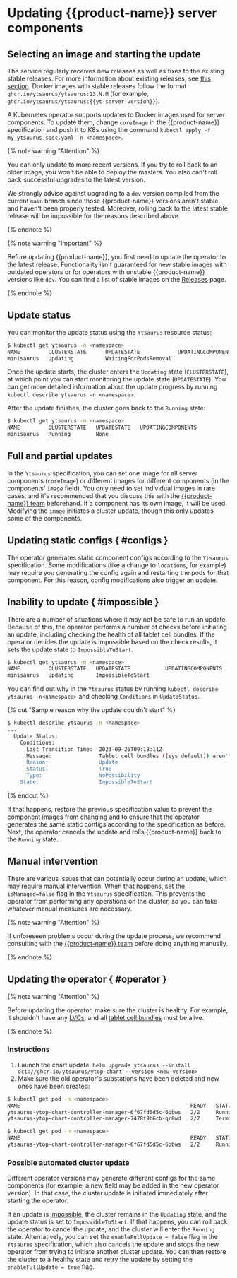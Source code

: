 # Updating {{product-name}} server components

## Selecting an image and starting the update

The service regularly receives new releases as well as fixes to the existing stable releases. For more information about existing releases, see [this section](../../admin-guide/releases.md). Docker images with stable releases follow the format `ghcr.io/ytsaurus/ytsaurus:23.N.M` (for example, `ghcr.io/ytsaurus/ytsaurus:{{yt-server-version}}`).

A Kubernetes operator supports updates to Docker images used for server components. To update them, change `coreImage` in the {{product-name}} specification and push it to K8s using the command `kubectl apply -f my_ytsaurus_spec.yaml -n <namespace>`.

{% note warning "Attention" %}

You can only update to more recent versions. If you try to roll back to an older image, you won't be able to deploy the masters. You also can't roll back successful upgrades to the latest version.

We strongly advise against upgrading to a `dev` version compiled from the current `main` branch since those {{product-name}} versions aren't stable and haven't been properly tested. Moreover, rolling back to the latest stable release will be impossible for the reasons described above.

{% endnote %}

{% note warning "Important" %}

Before updating {{product-name}}, you first need to update the operator to the latest release. Functionality isn't guaranteed for new stable images with outdated operators or for operators with unstable {{product-name}} versions like `dev`. You can find a list of stable images on the [Releases](../../admin-guide/releases) page.

{% endnote %}

## Update status

You can monitor the update status using the `Ytsaurus` resource status:
```bash
$ kubectl get ytsaurus -n <namespace>
NAME         CLUSTERSTATE      UPDATESTATE            UPDATINGCOMPONENTS
minisaurus   Updating          WaitingForPodsRemoval
```

Once the update starts, the cluster enters the `Updating` state (`CLUSTERSTATE`), at which point you can start monitoring the update state (`UPDATESTATE`). You can get more detailed information about the update progress by running `kubectl describe ytsaurus -n <namespace>`.

After the update finishes, the cluster goes back to the `Running` state:

```bash
$ kubectl get ytsaurus -n <namespace>
NAME         CLUSTERSTATE   UPDATESTATE   UPDATINGCOMPONENTS
minisaurus   Running        None
```

## Full and partial updates

In the `Ytsaurus` specification, you can set one image for all server components (`coreImage`) or different images for different components (in the components' `image` field). You only need to set individual images in rare cases, and it's recommended that you discuss this with the [{{product-name}} team](https://ytsaurus.tech/#contact) beforehand. If a component has its own image, it will be used. Modifying the `image` initiates a cluster update, though this only updates some of the components.

## Updating static configs { #configs }

The operator generates static component configs according to the `Ytsaurus` specification. Some modifications (like a change to `locations`, for example) may require you generating the config again and restarting the pods for that component. For this reason, config modifications also trigger an update.

## Inability to update { #impossible }

There are a number of situations where it may not be safe to run an update. Because of this, the operator performs a number of checks before initiating an update, including checking the health of all tablet cell bundles. If the operator decides the update is impossible based on the check results, it sets the update state to `ImpossibleToStart`.

```bash
$ kubectl get ytsaurus -n <namespace>
NAME         CLUSTERSTATE   UPDATESTATE           UPDATINGCOMPONENTS
minisaurus   Updating       ImpossibleToStart
```

You can find out why in the `Ytsaurus` status by running `kubectl describe ytsaurus -n<namespace>` and checking `Conditions` in `UpdateStatus`.

{% cut "Sample reason why the update couldn't start" %}
```bash
$ kubectl describe ytsaurus -n <namespace>
...
  Update Status:
    Conditions:
      Last Transition Time:  2023-09-26T09:18:11Z
      Message:               Tablet cell bundles ([sys default]) aren't in 'good' health
      Reason:                Update
      Status:                True
      Type:                  NoPossibility
    State:                   ImpossibleToStart
```
{% endcut %}


If that happens, restore the previous specification value to prevent the component images from changing and to ensure that the operator generates the same static configs according to the specification as before. Next, the operator cancels the update and rolls {{product-name}} back to the `Running` state.

## Manual intervention

There are various issues that can potentially occur during an update, which may require manual intervention. When that happens, set the `isManaged=false` flag in the `Ytsaurus` specification. This prevents the operator from performing any operations on the cluster, so you can take whatever manual measures are necessary.

{% note warning "Attention" %}

If unforeseen problems occur during the update process, we recommend consulting with the [{{product-name}} team](https://ytsaurus.tech/#contact) before doing anything manually.

{% endnote %}

## Updating the operator { #operator }

{% note warning "Attention" %}

Before updating the operator, make sure the cluster is healthy. For example, it shouldn't have any [LVCs](../../admin-guide/problems/#lvc), and all [tablet cell bundles](../../admin-guide/problems/#tabletcellbundles) must be alive.

{% endnote %}

### Instructions

1. Launch the chart update: `helm upgrade ytsaurus --install oci://ghcr.io/ytsaurus/ytop-chart --version <new-version>`
2. Make sure the old operator's substations have been deleted and new ones have been created:
```bash
$ kubectl get pod -n <namespace>
NAME                                                      READY   STATUS        RESTARTS   AGE
ytsaurus-ytop-chart-controller-manager-6f67fd5d5c-6bbws   2/2     Running       0          21s
ytsaurus-ytop-chart-controller-manager-7478f9b6cb-qr8wd   2/2     Terminating   0          23h

$ kubectl get pod -n <namespace>
NAME                                                      READY   STATUS    RESTARTS   AGE
ytsaurus-ytop-chart-controller-manager-6f67fd5d5c-6bbws   2/2     Running   0          25s
```

### Possible automated cluster update

Different operator versions may generate different configs for the same components (for example, a new field may be added in the new operator version). In that case, the cluster update is initiated immediately after starting the operator.

If an update is [impossible](#impossible), the cluster remains in the `Updating` state, and the update status is set to `ImpossibleToStart`. If that happens, you can roll back the operator to cancel the update, and the cluster will enter the `Running` state. Alternatively, you can set the `enableFullUpdate = false` flag in the `Ytsaurus` specification, which also cancels the update and stops the new operator from trying to initiate another cluster update. You can then restore the cluster to a healthy state and retry the update by setting the `enableFullUpdate = true` flag.

